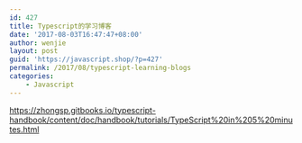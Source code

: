 ```yaml
---
id: 427
title: Typescript的学习博客
date: '2017-08-03T16:47:47+08:00'
author: wenjie
layout: post
guid: 'https://javascript.shop/?p=427'
permalink: /2017/08/typescript-learning-blogs
categories:
    - Javascript
---
```


<https://zhongsp.gitbooks.io/typescript-handbook/content/doc/handbook/tutorials/TypeScript%20in%205%20minutes.html>